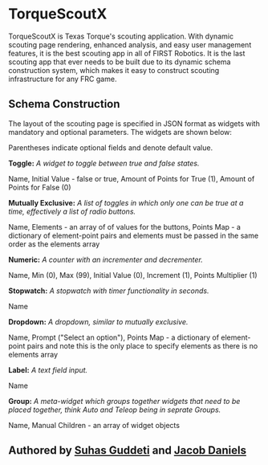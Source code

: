 # TorqueScoutX

TorqueScoutX is Texas Torque's scouting application. With dynamic scouting page rendering, enhanced analysis, and easy user management features, it is the best scouting app in all of FIRST Robotics. It is the last scouting app that ever needs to be built due to its dynamic schema construction system, which makes it easy to construct scouting infrastructure for any FRC game.

## Schema Construction
The layout of the scouting page is specified in JSON format as widgets with mandatory and optional parameters. The widgets are shown below:

Parentheses indicate optional fields and denote default value.

**Toggle:** *A widget to toggle between true and false states.*

Name, Initial Value - false or true, Amount of Points for True (1), Amount of Points for False (0)

**Mutually Exclusive:** *A list of toggles in which only one can be true at a time, effectively a list of radio buttons.*

Name, Elements - an array of of values for the buttons, Points Map - a dictionary of element-point pairs and elements must be passed in the same order as the elements array 

**Numeric:** *A counter with an incrementer and decrementer.*

Name, Min (0), Max (99), Initial Value (0), Increment (1), Points Multiplier (1)

**Stopwatch:** *A stopwatch with timer functionality in seconds.*

Name

**Dropdown:** *A dropdown, similar to mutually exclusive.*

Name, Prompt ("Select an option"), Points Map - a dictionary of element-point pairs and note this is the only place to specify elements as there is no elements array

**Label:** *A text field input.*

Name

**Group:** *A meta-widget which groups together widgets that need to be placed together, think Auto and Teleop being in seprate Groups.*

Name, Manual Children - an array of widget objects

## Authored by [Suhas Guddeti](https://github.com/Suhas44/) and [Jacob Daniels](https://github.com/firebanner64)